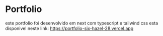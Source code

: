 # Portfolio 

este portfolio foi desenvolvido em next com typescript e tailwind css
esta disponivel neste link: https://portfolio-six-hazel-28.vercel.app
